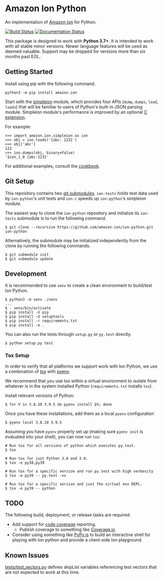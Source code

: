 # Amazon Ion Python
An implementation of [Amazon Ion](https://amazon-ion.github.io/ion-docs/)
for Python.

[![Build Status](https://travis-ci.org/amazon-ion/ion-python.svg?branch=master)](https://travis-ci.org/amazon-ion/ion-python)
[![Documentation Status](https://readthedocs.org/projects/ion-python/badge/?version=latest)](https://ion-python.readthedocs.io/en/latest/?badge=latest)

This package is designed to work with **Python 3.7+**. It is intended to work with all stable minor versions. Newer language features will be used as deemed valuable. Support may be dropped for versions more than six months past EOL. 

## Getting Started

Install using pip with the following command.

```shell
python3 -m pip install amazon.ion
```


Start with the [simpleion](https://ion-python.readthedocs.io/en/latest/amazon.ion.html#module-amazon.ion.simpleion)
module, which provides four APIs (`dump`, `dumps`, `load`, `loads`) that will be familiar to users of Python's
built-in JSON parsing module. Simpleion module's performance is improved by an optional [C extension](https://github.com/amazon-ion/ion-python/blob/master/C_EXTENSION.md).

For example:

```
>>> import amazon.ion.simpleion as ion
>>> obj = ion.loads('{abc: 123}')
>>> obj['abc']
123
>>> ion.dumps(obj, binary=False)
'$ion_1_0 {abc:123}'
```

For additional examples, consult the [cookbook](https://amazon-ion.github.io/ion-docs/guides/cookbook.html).

## Git Setup
This repository contains two [git submodules](https://git-scm.com/docs/git-submodule).
`ion-tests` holds test data used by `ion-python`'s unit tests and `ion-c` speeds up `ion-python`'s simpleion module.

The easiest way to clone the `ion-python` repository and initialize its `ion-tests`
submodule is to run the following command.

```
$ git clone --recursive https://github.com/amazon-ion/ion-python.git ion-python
```

Alternatively, the submodule may be initialized independently from the clone
by running the following commands.

```
$ git submodule init
$ git submodule update
```

## Development
It is recommended to use `venv` to create a clean environment to build/test Ion Python.

```
$ python3 -m venv ./venv
...
$ . venv/bin/activate
$ pip install -U pip
$ pip install -U setuptools
$ pip install -r requirements.txt
$ pip install -e .
```

You can also run the tests through `setup.py` or `py.test` directly.

```
$ python setup.py test
```

### Tox Setup
In order to verify that all platforms we support work with Ion Python, we use a combination
of [tox](http://tox.readthedocs.io/en/latest/) with [pyenv](https://github.com/yyuu/pyenv).

We recommend that you use tox within a virtual environment to isolate from whatever is in the system
installed Python (`requirements.txt` installs `tox`).

Install relevant versions of Python:

```
$ for V in 3.8.10 3.9.5 do pyenv install $V; done
```

Once you have these installations, add them as a local `pyenv` configuration

```
$ pyenv local 3.8.10 3.9.5
```

Assuming you have `pyenv` properly set up (making sure `pyenv init` is evaluated into your shell),
you can now run `tox`:

```
# Run tox for all versions of python which executes py.test.
$ tox

# Run tox for just Python 3.8 and 3.9.
$ tox -e py38,py39

# Run tox for a specific version and run py.test with high verbosity
$ tox -e py39 -- py.test -vv

# Run tox for a specific version and just the virtual env REPL.
$ tox -e py39 -- python
```

## TODO
The following build, deployment, or release tasks are required:

* Add support for [code coverage](http://coverage.readthedocs.io/en/latest/) reporting.
    * Publish coverage to something like [Coverage.io](https://coveralls.io/)
* Consider using something like [PyPy.js](https://github.com/pypyjs/pypyjs) to build an interactive shell for playing
  with Ion python and provide a client-side Ion playground.
  
## Known Issues
[tests/test_vectors.py](https://github.com/amazon-ion/ion-python/blob/master/tests/test_vectors.py#L95) defines skipList variables
referencing test vectors that are not expected to work at this time.
